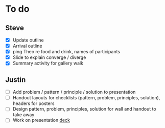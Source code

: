 # To do

## Steve

- [x] Update outline
- [x] Arrival outline
- [x] ping Theo re food and drink, names of participants
- [x] Slide to explain converge / diverge
- [x] Summary activity for gallery walk

## Justin

- [ ] Add problem / pattern / principle / solution to presentation
- [ ] Handout layouts for checklists (pattern, problem, principles, solution), headers for posters
- [ ] Design pattern, problem, principles, solution for wall and handout to take away
- [ ] Work on presentation [deck](./future-friendly-deck.md)
